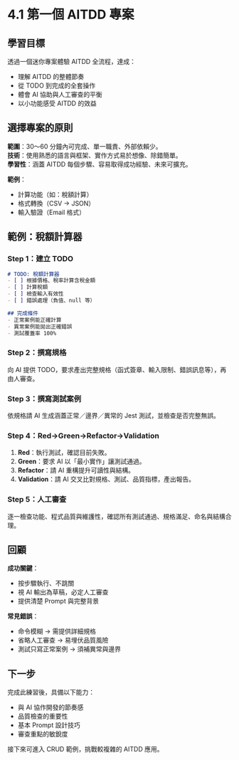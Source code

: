 # 4.1 第一個 AITDD 專案

## 學習目標
透過一個迷你專案體驗 AITDD 全流程，達成：
- 理解 AITDD 的整體節奏
- 從 TODO 到完成的全套操作
- 體會 AI 協助與人工審查的平衡
- 以小功能感受 AITDD 的效益

## 選擇專案的原則

**範圍**：30～60 分鐘內可完成、單一職責、外部依賴少。  
**技術**：使用熟悉的語言與框架、實作方式易於想像、除錯簡單。  
**學習性**：涵蓋 AITDD 每個步驟、容易取得成功經驗、未來可擴充。

**範例**：
- 計算功能（如：稅額計算）
- 格式轉換（CSV → JSON）
- 輸入驗證（Email 格式）

## 範例：稅額計算器

### Step 1：建立 TODO
```markdown
# TODO: 稅額計算器
- [ ] 根據價格、稅率計算含稅金額
- [ ] 計算稅額
- [ ] 檢查輸入有效性
- [ ] 錯誤處理（負值、null 等）

## 完成條件
- 正常案例能正確計算
- 異常案例能拋出正確錯誤
- 測試覆蓋率 100%
```

### Step 2：撰寫規格
向 AI 提供 TODO，要求產出完整規格（函式簽章、輸入限制、錯誤訊息等），再由人審查。

### Step 3：撰寫測試案例
依規格請 AI 生成涵蓋正常／邊界／異常的 Jest 測試，並檢查是否完整無誤。

### Step 4：Red→Green→Refactor→Validation
1. **Red**：執行測試，確認目前失敗。
2. **Green**：要求 AI 以「最小實作」讓測試通過。
3. **Refactor**：請 AI 重構提升可讀性與結構。
4. **Validation**：請 AI 交叉比對規格、測試、品質指標，產出報告。

### Step 5：人工審查
逐一檢查功能、程式品質與維護性，確認所有測試通過、規格滿足、命名與結構合理。

## 回顧

**成功關鍵**：
- 按步驟執行、不跳關
- 視 AI 輸出為草稿，必定人工審查
- 提供清楚 Prompt 與完整背景

**常見錯誤**：
- 命令模糊 → 需提供詳細規格
- 省略人工審查 → 易埋伏品質風險
- 測試只寫正常案例 → 須補異常與邊界

## 下一步

完成此練習後，具備以下能力：
- 與 AI 協作開發的節奏感
- 品質檢查的重要性
- 基本 Prompt 設計技巧
- 審查重點的敏銳度

接下來可進入 CRUD 範例，挑戰較複雜的 AITDD 應用。
